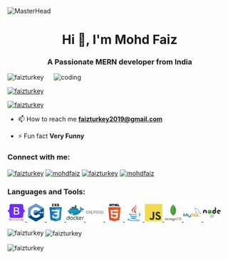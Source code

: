 ![MasterHead](https://st2.depositphotos.com/1802620/7621/v/950/depositphotos_76219963-stock-illustration-programming-concept-banner.jpg)
<h1 align="center">Hi 👋, I'm Mohd Faiz</h1>
<h3 align="center">A Passionate MERN developer from India</h3>
 <img align="right" width="400" src="https://encrypted-tbn0.gstatic.com/images?q=tbn:ANd9GcTENqHmmRXf4eKZsLmSx2E-4odiXy5fLxiLfw&s" alt="coding">

<p align="left"> <img src="https://komarev.com/ghpvc/?username=faizturkey&label=Profile%20views&color=0e75b6&style=flat" alt="faizturkey" /> </p>

<p align="left"> <a href="https://github.com/ryo-ma/github-profile-trophy"><img src="https://github-profile-trophy.vercel.app/?username=faizturkey" alt="faizturkey" /></a> </p>

<p align="left"> <a href="https://twitter.com/faizturkey" target="blank"><img src="https://img.shields.io/twitter/follow/faizturkey?logo=twitter&style=for-the-badge" alt="faizturkey" /></a> </p>

- 📫 How to reach me **faizturkey2019@gmail.com**

- ⚡ Fun fact **Very Funny**

<h3 align="left">Connect with me:</h3>
<p align="left">
<a href="https://twitter.com/faizturkey" target="blank"><img align="center" src="https://raw.githubusercontent.com/rahuldkjain/github-profile-readme-generator/master/src/images/icons/Social/twitter.svg" alt="faizturkey" height="30" width="40" /></a>
<a href="https://linkedin.com/in/mohdfaiz" target="blank"><img align="center" src="https://raw.githubusercontent.com/rahuldkjain/github-profile-readme-generator/master/src/images/icons/Social/linked-in-alt.svg" alt="mohdfaiz" height="30" width="40" /></a>
<a href="https://instagram.com/faizturkey" target="blank"><img align="center" src="https://raw.githubusercontent.com/rahuldkjain/github-profile-readme-generator/master/src/images/icons/Social/instagram.svg" alt="faizturkey" height="30" width="40" /></a>
<a href="https://www.leetcode.com/mohdfaiz" target="blank"><img align="center" src="https://raw.githubusercontent.com/rahuldkjain/github-profile-readme-generator/master/src/images/icons/Social/leet-code.svg" alt="mohdfaiz" height="30" width="40" /></a>
</p>

<h3 align="left">Languages and Tools:</h3>
<p align="left"> <a href="https://getbootstrap.com" target="_blank" rel="noreferrer"> <img src="https://raw.githubusercontent.com/devicons/devicon/master/icons/bootstrap/bootstrap-plain-wordmark.svg" alt="bootstrap" width="40" height="40"/> </a> <a href="https://www.w3schools.com/cpp/" target="_blank" rel="noreferrer"> <img src="https://raw.githubusercontent.com/devicons/devicon/master/icons/cplusplus/cplusplus-original.svg" alt="cplusplus" width="40" height="40"/> </a> <a href="https://www.w3schools.com/css/" target="_blank" rel="noreferrer"> <img src="https://raw.githubusercontent.com/devicons/devicon/master/icons/css3/css3-original-wordmark.svg" alt="css3" width="40" height="40"/> </a> <a href="https://www.docker.com/" target="_blank" rel="noreferrer"> <img src="https://raw.githubusercontent.com/devicons/devicon/master/icons/docker/docker-original-wordmark.svg" alt="docker" width="40" height="40"/> </a> <a href="https://expressjs.com" target="_blank" rel="noreferrer"> <img src="https://raw.githubusercontent.com/devicons/devicon/master/icons/express/express-original-wordmark.svg" alt="express" width="40" height="40"/> </a> <a href="https://www.w3.org/html/" target="_blank" rel="noreferrer"> <img src="https://raw.githubusercontent.com/devicons/devicon/master/icons/html5/html5-original-wordmark.svg" alt="html5" width="40" height="40"/> </a> <a href="https://www.java.com" target="_blank" rel="noreferrer"> <img src="https://raw.githubusercontent.com/devicons/devicon/master/icons/java/java-original.svg" alt="java" width="40" height="40"/> </a> <a href="https://developer.mozilla.org/en-US/docs/Web/JavaScript" target="_blank" rel="noreferrer"> <img src="https://raw.githubusercontent.com/devicons/devicon/master/icons/javascript/javascript-original.svg" alt="javascript" width="40" height="40"/> </a> <a href="https://www.mongodb.com/" target="_blank" rel="noreferrer"> <img src="https://raw.githubusercontent.com/devicons/devicon/master/icons/mongodb/mongodb-original-wordmark.svg" alt="mongodb" width="40" height="40"/> </a> <a href="https://www.mysql.com/" target="_blank" rel="noreferrer"> <img src="https://raw.githubusercontent.com/devicons/devicon/master/icons/mysql/mysql-original-wordmark.svg" alt="mysql" width="40" height="40"/> </a> <a href="https://nodejs.org" target="_blank" rel="noreferrer"> <img src="https://raw.githubusercontent.com/devicons/devicon/master/icons/nodejs/nodejs-original-wordmark.svg" alt="nodejs" width="40" height="40"/> </a> </p>

<p><img align="left" src="https://github-readme-stats.vercel.app/api/top-langs?username=faizturkey&show_icons=true&locale=en&layout=compact" alt="faizturkey" /></p>

<p>&nbsp;<img align="center" src="https://github-readme-stats.vercel.app/api?username=faizturkey&show_icons=true&locale=en" alt="faizturkey" /></p>

<p><img align="center" src="https://github-readme-streak-stats.herokuapp.com/?user=faizturkey&" alt="faizturkey" /></p>
